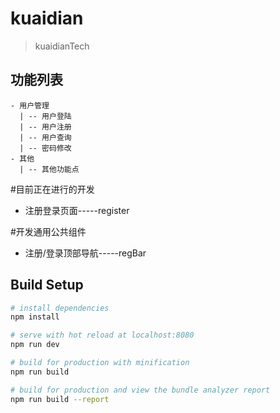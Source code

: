 # kuaidian
> kuaidianTech

## 功能列表

```
- 用户管理
  | -- 用户登陆
  | -- 用户注册
  | -- 用户查询
  | -- 密码修改
- 其他
  | -- 其他功能点
```

#目前正在进行的开发
+ 注册登录页面-----register

#开发通用公共组件
+ 注册/登录顶部导航-----regBar

## Build Setup

``` bash
# install dependencies
npm install

# serve with hot reload at localhost:8080
npm run dev

# build for production with minification
npm run build

# build for production and view the bundle analyzer report
npm run build --report
```